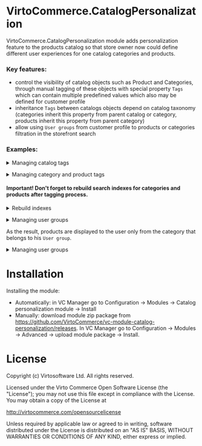 # VirtoCommerce.CatalogPersonalization
VirtoCommerce.CatalogPersonalization module adds personalization feature to the products catalog so that store owner now could define different user experiences for one catalog categories and products.

### Key features:
* control the visibility of catalog objects such as Product and Categories, through manual tagging of these objects with special property `Tags` which can contain multiple predefined values which also may be defined for customer profile
* inheritance `Tags` between catalogs objects depend on catalog taxonomy (categories inherit this property from parent catalog or category, products inherit this property from parent category)
* allow using `User groups` from customer profile to products or categories filtration in the storefront search

### Examples:

<details><summary>Managing catalog tags</summary><p>
  
![catalog-tags](https://user-images.githubusercontent.com/7536694/31497152-6510aac0-af5e-11e7-9e99-8f3f2d45cca3.gif) </p></details>


<details><summary>Managing category and product tags</summary><p>

![category-product-tags](https://user-images.githubusercontent.com/7536694/31497224-b5e4b1a8-af5e-11e7-90a1-918f120efddd.gif) </p></details>

#### Important! Don't forget to rebuild search indexes for categories and products after tagging process.

<details><summary>Rebuild indexes</summary><p>

![indexation](https://user-images.githubusercontent.com/7536694/31497248-d12a5efe-af5e-11e7-8938-b39d2b03ad1e.gif) </p></details>

<details><summary>Managing user groups</summary><p>

![user-groups](https://user-images.githubusercontent.com/7536694/31497349-252148ce-af5f-11e7-9c4b-a2c9545fd853.gif) </p></details>

As the result, products are displayed to the user only from the category that belongs to his `User group`.

<details><summary>Managing user groups</summary><p>

![result](https://user-images.githubusercontent.com/7536694/31497775-53d994a4-af60-11e7-8544-90ccdf32f82a.gif) </p></details>


# Installation
Installing the module:
* Automatically: in VC Manager go to Configuration -> Modules -> Catalog personalization module -> Install
* Manually: download module zip package from https://github.com/VirtoCommerce/vc-module-catalog-personalization/releases. In VC Manager go to Configuration -> Modules -> Advanced -> upload module package -> Install.

# License
Copyright (c) Virtosoftware Ltd.  All rights reserved.

Licensed under the Virto Commerce Open Software License (the "License"); you may not use this file except in compliance with the License. You may obtain a copy of the License at

http://virtocommerce.com/opensourcelicense

Unless required by applicable law or agreed to in writing, software distributed under the License is distributed on an "AS IS" BASIS, WITHOUT WARRANTIES OR CONDITIONS OF ANY KIND, either express or implied.
